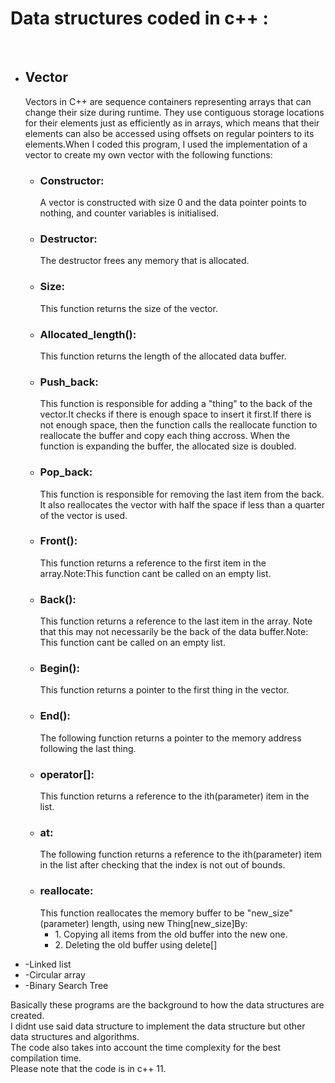 <h1>Data structures coded in c++ :</h1></br>
<ul>
  <li><h2>Vector</h2>
  <p>Vectors in C++ are sequence containers representing arrays that can change their size during runtime. They use contiguous storage locations for their elements just as efficiently as in arrays, which means that their elements can also be accessed using offsets on regular pointers to its elements.When I coded this program, I used the implementation of a vector to create my own vector with the following functions:
  <ul>
  <li>  <h3>Constructor:</h3> A vector is constructed with size 0 and the data pointer points to nothing, and counter variables is initialised.
   </li>
   <li> <h3>Destructor:</h3>The destructor frees any memory that is allocated. </li>
   <li><h3>Size:</h3>This function returns the size of the vector.          </li>
   <li><h3>Allocated_length():</h3>This function returns the length of the allocated data buffer. </li>
   <li><h3>Push_back:</h3>This function is responsible for adding a "thing" to the back of the vector.It checks if there is enough space to insert it first.If there is not enough space, then the function calls the reallocate function to reallocate the buffer and copy each thing accross. When the function is expanding the buffer, the allocated size is doubled.</li>
   <li><h3>Pop_back:</h3>This function is responsible for removing the last item from the back. It also reallocates the vector with half the space if less than a quarter of the vector is used. </li>
   <li><h3>Front():</h3> This function returns a reference to the first item in the array.Note:This function cant be called on an empty list.                  </li>
   <li><h3>Back():</h3>This function returns a reference to the last item in the array. Note that this may not necessarily be the back of the data buffer.Note: This function cant be called on an empty list.</li>
   <li><h3>Begin():</h3> This function returns a pointer to the first thing in the vector.                   </li>
   <li><h3>End():</h3> The following function returns a pointer to the memory address following the last thing.                                                   </li>
   <li><h3>operator[]:</h3>This function returns a reference to the ith(parameter) item in the list.    </li>
   <li><h3>at:</h3>The following function returns a reference to the ith(parameter) item in the list after checking that the index is not out of bounds.               </li>
   <li><h3>reallocate:</h3> This function reallocates the memory buffer to be "new_size"(parameter) length, using new Thing[new_size]By:<ul><li>1. Copying all items from the old buffer into the new one.</li>
 <li>2. Deleting the old buffer using delete[] </li>    </ul>                            </li>




    
  </ul>
  
  
  
  </p>










    
  </li>
  <li>-Linked list</li>
  <li>-Circular array</li>
  <li>-Binary Search Tree</li>
</ul>
<p>Basically these programs are the background to how the data structures are created. <br>I didnt use said data structure to implement the data structure but other data structures and algorithms.
</br>The code also takes into account the time complexity for the best compilation time. </br> Please note that the code is in c++ 11.</p>
